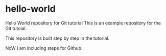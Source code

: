 # hello-world
Hello World repository for Git tutorial
This is an example repository for the Git tutoial.

This repository is built step by step in the tutorial.

NoW I am including steps for Github.

